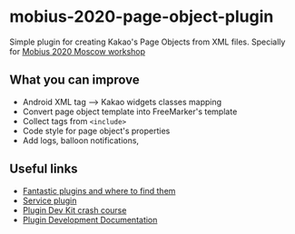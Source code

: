 # mobius-2020-page-object-plugin

Simple plugin for creating Kakao's Page Objects from XML files.
Specially for [Mobius 2020 Moscow workshop](https://mobius-moscow.ru/2020/msk/talks/rzgmlnxak64xka0utfnpy/)

## What you can improve

- Android XML tag --> Kakao widgets classes mapping
- Convert page object template into FreeMarker's template
- Collect tags from `<include>`
- Code style for page object's properties 
- Add logs, balloon notifications, 

## Useful links

- [Fantastic plugins and where to find them](https://www.youtube.com/watch?v=MSMI85JMIwE)
- [Service plugin](https://youtu.be/674ynmP6DJ0?t=4659)
- [Plugin Dev Kit crash course](https://www.youtube.com/watch?v=xoTrgA2zOJI)
- [Plugin Development Documentation](https://jetbrains.org/intellij/sdk/docs/intro/welcome.html)